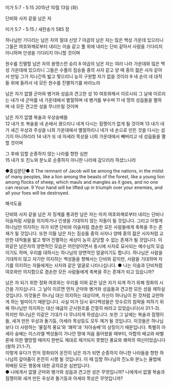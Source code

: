미가 5:7 - 5:15 
2015년 10월 13일 (화)

단비와 사자 같을 남은 자



미가 5:7 - 5:15 / 새찬송가 585 장


하나님만 기다리는 남은 자의 절대 신앙
7 야곱의 남은 자는 많은 백성 가운데 있으리니 그들은 여호와께로부터 내리는 이슬 같고 풀 위에 내리는 단비 같아서 사람을 기다리지 아니하며 인생을 기다리지 아니할 것이며 

원수를 진멸할 남은 자의 용맹스런 승리
8 야곱의 남은 자는 여러 나라 가운데와 많은 백성 가운데에 있으리니 그들은 수풀의 짐승들 중의 사자 같고 양 떼 중의 젊은 사자 같아서 만일 그가 지나간즉 밟고 찢으리니 능히 구원할 자가 없을 것이라 9 네 손이 네 대적들 위에 들려서 네 모든 원수를 진멸하기를 바라노라

남은 자가 없앨 군마와 병거와 성읍과 견고한 성 
10 여호와께서 이르시되 그 날에 이르러는 내가 네 군마를 네 가운데에서 멸절하며 네 병거를 부수며 11 네 땅의 성읍들을 멸하며 네 모든 견고한 성을 무너뜨릴 것이며

남은 자가 없앨 복술과 우상숭배들  
12 내가 또 복술을 네 손에서 끊으리니 네게 다시는 점쟁이가 없게 될 것이며 13 내가 네가 새긴 우상과 주상을 너희 가운데에서 멸절하리니 네가 네 손으로 만든 것을 다시는 섬기지 아니하리라 14 내가 또 네 아세라 목상을 너희 가운데에서 빼버리고 네 성읍들을 멸할 것이며

그 후에 임할 순종하지 않는 나라를 향한 심판  
15 내가 또 진노와 분노로 순종하지 아니한 나라에 갚으리라 하셨느니라

●중심문단● 8 The remnant of Jacob will be among the nations, in the midst of many peoples, like a lion among the beasts of the forest, like a young lion among flocks of sheep, which mauls and mangles as it goes, and no one can rescue. 9 Your hand will be lifted up in triumph over your enemies, and all your foes will be destroyed.

해석도움





단비와 사자 같을 남은 자
징계를 통과한 남은 자는 마치 여호와께로부터 내리는 단비나 이슬처럼 사람을 의지하거나 인생을 기대하지 않는 자들이 될 것입니다. 그리고 이렇게 하나님만 의지하는 자가 되면 단비와 이슬처럼 겸손한 모든 사람들에게 축복을 주는 존재가 될 것입니다. 또한 이들 남은 자는 짐승들 중의 사자나 양떼 중의 젊은 사자처럼 교만한 대적들을 밟고 찢어 진멸하는 세상이 능히 감당할 수 없는 존재가 될 것입니다. 이와같은 남은자의 양면적인 모습은 어린양이면서 동시에 사자로 묘사되는 예수님의 모습이기도 하며, 우리를 대하시는 하나님의 양면적인 얼굴이기도 합니다. 하나님은 사람을 기대하지 않고 자기만 의지하는 백성들을 향해서는 단비와 같지만, 사람을 기대하며 자기를 의지하는 자들에게는 사자와 같은 얼굴로 나타나십니다. 
● 나는 이슬과 단비처럼 여호와만 의지함으로 겸손한 모든 사람들에게 축복을 주는 존재가 되고 있습니까?   

남은 자 되기 위한 정화
여호와는 우리를 이와 같은 남은 자가 되게 하기 위해 정화의 시간을 가지십니다. 그 날이 이르면 먼저 군마와 병거와 성읍들과 견고한 모든 성을 제하실 것입니다. 이것들은 하나님 대신 의지하는 대상이며, 자신이 하나님이 된 것처럼 교만하게 하는 빌미이기 때문입니다. 사실 미가 당시 유다백성들은 앗수르의 침략을 피하기 위해 하나님만 의지하는 대신 애굽의 군사원조를 간절히 바라고 있었습니다(사 31:1-3). 하지만 하나님은 이같은 기대가 다 무너지게 하셨습니다. 또한 그 날에는 복술과 점쟁이들, 새겨 만든 우상과 돌기둥, 아세라 목상등도 모두 제거 될 것입니다. 이것들은 하나님보다 더 사랑하는 ‘물질적 풍요’와 ‘쾌락’과 ‘자아숭배'의 상징이기 때문입니다. 특별히 아세라 숭배는 이스라엘 백성들이 가나안 땅에 처음 들어왔을 때부터, 아합의 배교와 바벨론에 의한 멸망할 때까지 한번도 제대로 제거되지 못했던 풍요와 쾌락의 여신이었습니다(왕하 21:1-7).  
이렇게 유다가 먼저 정화되어 온전히 남은 자가 되면 순종하지 아니한 나라들을 향한 하나님의 갚아줌이 온전히 시행 될 것입니다. 이 때 임할 하나님의 진노와 분노는 율법에 위배된 모든 행동에 대한 공의로운 심판입니다.  
● 나에게서 없앨 군마와 병거와 성읍과 견고한 성은 무엇입니까? 나에게서 없앨 복술과 점쟁이와 새겨 만든 우상과 돌기둥과 아세라 목상은 무엇입니까?